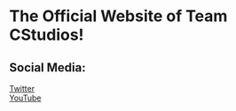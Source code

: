 # The Official Website of Team CStudios!

## Social Media:
[Twitter](https://twitter.com/mrjocrafter)<br/>
[YouTube](https://www.youtube.com/channel/UCGTwZjiipUGubeu-YN6qpZw)<br/>

